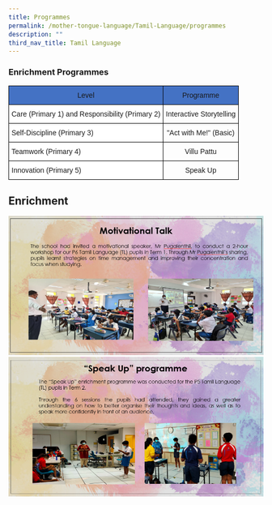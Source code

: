 ```yaml
---
title: Programmes
permalink: /mother-tongue-language/Tamil-Language/programmes
description: ""
third_nav_title: Tamil Language
---
```

### Enrichment Programmes
<style type="text/css">
.tg  {border-collapse:collapse;border-spacing:0;}
.tg td{border-color:black;border-style:solid;border-width:1px;font-family:Arial, sans-serif;font-size:14px;
  overflow:hidden;padding:10px 5px;word-break:normal;}
.tg th{border-color:black;border-style:solid;border-width:1px;font-family:Arial, sans-serif;font-size:14px;
  font-weight:normal;overflow:hidden;padding:10px 5px;word-break:normal;}
.tg .tg-baqh{text-align:center;vertical-align:top}
.tg .tg-7bk6{background-color:#4472c4;text-align:center;vertical-align:top}
.tg .tg-ktyi{background-color:#FFF;text-align:left;vertical-align:top}
</style>
<table class="tg">
<thead>
  <tr>
    <th class="tg-7bk6">Level</th>
    <th class="tg-7bk6">Programme</th>
  </tr>
</thead>
<tbody>
  <tr>
    <td class="tg-ktyi">Care (Primary 1) and Responsibility (Primary 2)</td>
    <td class="tg-baqh">Interactive Storytelling</td>
  </tr>
  <tr>
    <td class="tg-ktyi">Self-Discipline (Primary 3)</td>
    <td class="tg-baqh">"Act with Me!" (Basic)</td>
  </tr>
  <tr>
    <td class="tg-ktyi">Teamwork (Primary 4)</td>
    <td class="tg-baqh">Villu Pattu</td>
  </tr>
  <tr>
    <td class="tg-ktyi">Innovation (Primary 5)</td>
    <td class="tg-baqh">Speak Up</td>
  </tr>
</tbody>
</table>

## Enrichment
![](/images/TL%20motivational.png)
![](/images/TL%20speak%20up.png)